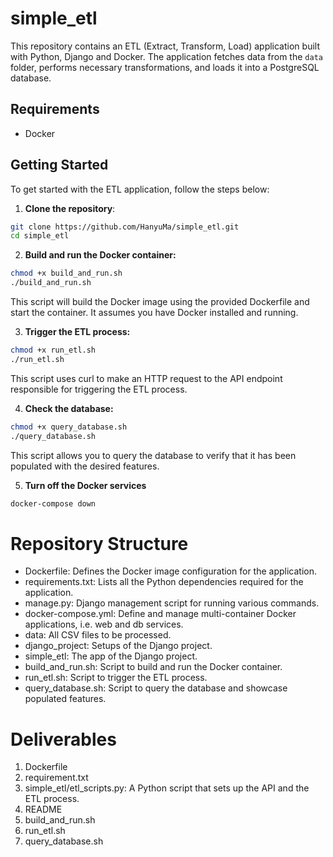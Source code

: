 # simple_etl

This repository contains an ETL (Extract, Transform, Load) application built with Python, Django and Docker. The application fetches data from the `data` folder, performs necessary transformations, and loads it into a PostgreSQL database.

## Requirements

- Docker

## Getting Started

To get started with the ETL application, follow the steps below:

1. **Clone the repository**:

```bash
git clone https://github.com/HanyuMa/simple_etl.git
cd simple_etl
```

2. **Build and run the Docker container:**

```bash
chmod +x build_and_run.sh
./build_and_run.sh
```

This script will build the Docker image using the provided Dockerfile and start the container. It assumes you have Docker installed and running.

3. **Trigger the ETL process:**
```bash
chmod +x run_etl.sh
./run_etl.sh
```
This script uses curl to make an HTTP request to the API endpoint responsible for triggering the ETL process.

4. **Check the database:**
```bash
chmod +x query_database.sh
./query_database.sh
```
This script allows you to query the database to verify that it has been populated with the desired features.

5. **Turn off the Docker services**
```bash
docker-compose down
```

# Repository Structure
* Dockerfile: Defines the Docker image configuration for the application.
* requirements.txt: Lists all the Python dependencies required for the application.
* manage.py: Django management script for running various commands.
* docker-compose.yml: Define and manage multi-container Docker applications, i.e. web and db services.
* data: All CSV files to be processed.
* django_project: Setups of the Django project.
* simple_etl: The app of the Django project.
* build_and_run.sh: Script to build and run the Docker container.
* run_etl.sh: Script to trigger the ETL process.
* query_database.sh: Script to query the database and showcase populated features.

# Deliverables
1. Dockerfile
2. requirement.txt
3. simple_etl/etl_scripts.py: A Python script that sets up the API and the ETL process.
4. README
5. build_and_run.sh
6. run_etl.sh
7. query_database.sh